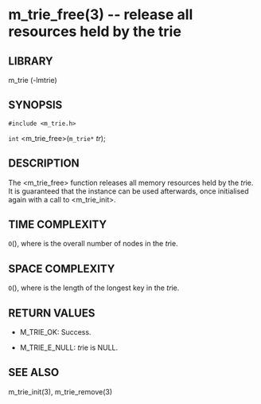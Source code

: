 m_trie_free(3) -- release all resources held by the trie
========================================================

## LIBRARY
m_trie (-lmtrie)

## SYNOPSIS
`#include <m_trie.h>`

`int` <m_trie_free>(`m_trie*` *tr*);

## DESCRIPTION
The <m_trie_free> function releases all memory resources held by the *tr*ie.
It is guaranteed that the instance can be used afterwards, once initialised
again with a call to <m_trie_init>.

## TIME COMPLEXITY
`O`(<n>), where <n> is the overall number of nodes in the *tr*ie.

## SPACE COMPLEXITY
`O`(<k>), where <k> is the length of the longest key in the *tr*ie.

## RETURN VALUES
 * M_TRIE_OK:
   Success.

 * M_TRIE_E_NULL:
   *tr*ie is NULL.

## SEE ALSO
m_trie_init(3), m_trie_remove(3)
